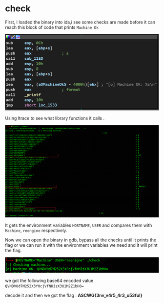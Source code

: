 # check

First, I loaded the binary into ida,i see some checks are made before it can reach this block of code that prints `Machine Ok`

![](../images/1.PNG)

Using ltrace to see what library functions it calls .

![](../images/2.PNG)

It gets the environment variables `HOSTNAME`, `USER` and compares them with `Machine`, `reengine` respectively. 

Now we can open the binary in gdb, bypass all the checks until it prints the flag or we can run it with the environment variables we need and it will print the flag. 

![](../images/3.PNG)


we got the following base64 encoded value `QVNDV0d7M252X3Y0cjVfNHIzX3U1M2Z1bH0=`

decode it and then we got the flag : **ASCWG{3nv_v4r5_4r3_u53ful}**
